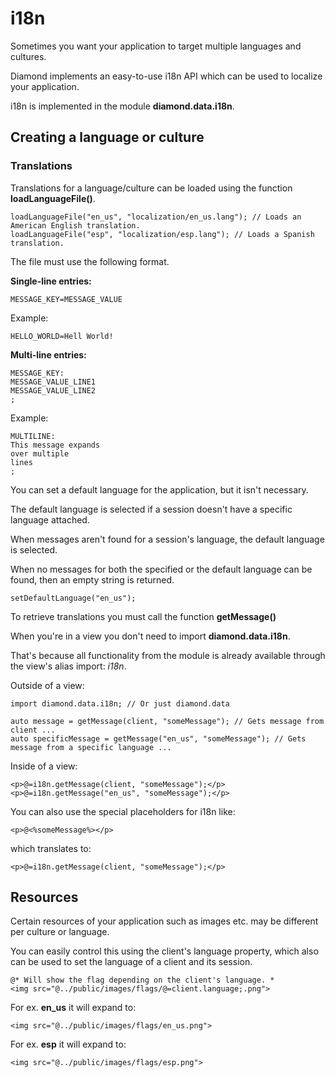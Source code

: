# i18n

Sometimes you want your application to target multiple languages and cultures.

Diamond implements an easy-to-use i18n API which can be used to localize your application.

i18n is implemented in the module **diamond.data.i18n**.

## Creating a language or culture

### Translations

Translations for a language/culture can be loaded using the function **loadLanguageFile()**.

```
loadLanguageFile("en_us", "localization/en_us.lang"); // Loads an American English translation.
loadLanguageFile("esp", "localization/esp.lang"); // Loads a Spanish translation.
```

The file must use the following format.

**Single-line entries:**

```
MESSAGE_KEY=MESSAGE_VALUE
```

Example:

```
HELLO_WORLD=Hell World!
```

**Multi-line entries:**

```
MESSAGE_KEY:
MESSAGE_VALUE_LINE1
MESSAGE_VALUE_LINE2
;
```

Example:

```
MULTILINE:
This message expands
over multiple
lines
;
```

You can set a default language for the application, but it isn't necessary.

The default language is selected if a session doesn't have a specific language attached.

When messages aren't found for a session's language, the default language is selected.

When no messages for both the specified or the default language can be found, then an empty string is returned.

```
setDefaultLanguage("en_us");
```

To retrieve translations you must call the function **getMessage()**

When you're in a view you don't need to import **diamond.data.i18n**.

That's because all functionality from the module is already available through the view's alias import: *i18n*.

Outside of a view:

```
import diamond.data.i18n; // Or just diamond.data

auto message = getMessage(client, "someMessage"); // Gets message from client ...
auto specificMessage = getMessage("en_us", "someMessage"); // Gets message from a specific language ...
```

Inside of a view:

```
<p>@=i18n.getMessage(client, "someMessage");</p>
<p>@=i18n.getMessage("en_us", "someMessage");</p>
```

You can also use the special placeholders for i18n like:

```
<p>@<%someMessage%></p>
```

which translates to:

```
<p>@=i18n.getMessage(client, "someMessage");</p>
```

## Resources

Certain resources of your application such as images etc. may be different per culture or language.

You can easily control this using the client's language property, which also can be used to set the language of a client and its session.

```
@* Will show the flag depending on the client's language. *
<img src="@../public/images/flags/@=client.language;.png">
```

For ex. **en_us** it will expand to:

```
<img src="@../public/images/flags/en_us.png">
```

For ex. **esp** it will expand to:

```
<img src="@../public/images/flags/esp.png">
```
